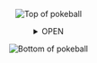 <div align="center">

![Top of pokeball](https://user-images.githubusercontent.com/44261381/209363264-ac854d3c-2cc2-44c4-928e-8a08d1013f46.png)

<details>
<summary>OPEN</summary>

<br>
<div align="center"><img src="https://camo.githubusercontent.com/748433fbf833d18f543ad4bb6d8c8c4f7f340c7fe8b9706df131a525049f0c8c/68747470733a2f2f63756c746f667468657061727479706172726f742e636f6d2f706172726f74732f68642f6c6170746f705f706172726f742e676966" width="35"> Hola soy Ulises y me gustan las compus <img src="https://media4.giphy.com/media/v1.Y2lkPTc5MGI3NjExeXRramRkMjBjemNjODIxZjVkN3ByeWRteWlmaG9pMmRydDVld3h6YSZlcD12MV9pbnRlcm5hbF9naWZfYnlfaWQmY3Q9Zw/EEfZ6OOTJimxqlVZvK/giphy.gif" width="35"></div>

<div align="center"><img src="https://media1.giphy.com/media/v1.Y2lkPTc5MGI3NjExODR1YmZzM2c1NWk4aTcwdXNka3NvNmtjeDZybjFvOXkzaDYyMm1hdSZlcD12MV9pbnRlcm5hbF9naWZfYnlfaWQmY3Q9Zw/9Y1wF3wx1Dex8w9wxL/giphy.gif"></div>
</details>

![Bottom of pokeball](https://user-images.githubusercontent.com/44261381/209363271-905d2a5e-8a18-44c0-a450-45dddd4d5036.png)
<div align="center">
